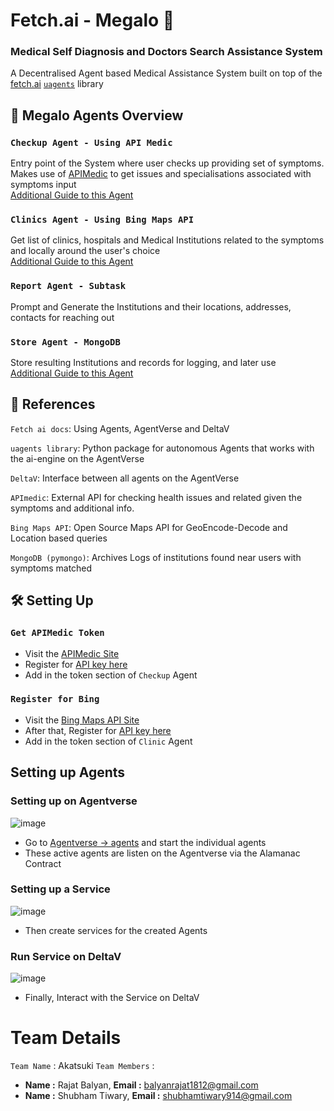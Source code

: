 
# Fetch.ai - Megalo  📣
### Medical **Self Diagnosis** and **Doctors Search** Assistance System 


A Decentralised Agent based Medical Assistance System built on top of the [fetch.ai](https://fetch.ai/)  [`uagents`](https://pypi.org/project/uagents/) library



## 🤖 Megalo Agents Overview

### `Checkup Agent - Using API Medic`    
Entry point of the System where user checks up providing set of symptoms. 
Makes use of [APIMedic](https://apimedic.com/) to get issues
and specialisations associated with symptoms input <br />
[Additional Guide to this Agent](https://github.com/ShubhamTiwary914/uAgents/blob/main/integrations/megalo-apimedic-mongo/src/agents/checkup/README.md)


### `Clinics Agent - Using Bing Maps API`    
Get list of clinics, hospitals and Medical Institutions related to the symptoms and locally around the user's choice <br />
[Additional Guide to this Agent](https://github.com/ShubhamTiwary914/uAgents/blob/main/integrations/megalo-apimedic-mongo/src/agents/store/README.md)


### `Report Agent - Subtask`    
Prompt and Generate the Institutions and their locations, addresses, contacts for reaching out


### `Store Agent - MongoDB`    
Store resulting Institutions and records for logging, and later use <br />
[Additional Guide to this Agent](https://github.com/ShubhamTiwary914/uAgents/blob/main/integrations/megalo-apimedic-mongo/src/agents/store/README.md)






## 🔗 References


`Fetch ai docs`: Using Agents, AgentVerse and DeltaV

`uagents library`: Python package for autonomous Agents that works with the ai-engine on the AgentVerse

`DeltaV`: Interface between all agents on the AgentVerse

`APImedic`: External API for checking health issues and related given the symptoms and additional info.

`Bing Maps API`: Open Source Maps API for GeoEncode-Decode and Location based queries

`MongoDB (pymongo)`: Archives Logs of institutions found near users with symptoms matched





## 🛠️  Setting Up

### `Get APIMedic Token`    
- Visit the [APIMedic Site](https://apimedic.com/apikeys)
- Register for [API key here](https://apimedic.com/apikeys)
- Add in the token section of `Checkup` Agent


### `Register for Bing`    
- Visit the [Bing Maps API Site](https://www.microsoft.com/en-us/maps/bing-maps/choose-your-bing-maps-api)
- After that, Register for [API key here](https://www.bingmapsportal.com/Application)
- Add in the token section of `Clinic` Agent




## Setting up Agents 
### Setting up on Agentverse
![image](https://github.com/ShubhamTiwary914/uAgents/assets/67773966/271ea199-752a-4372-9f5c-f8d59466e975)

- Go to [Agentverse -> agents](https://agentverse.ai/agents) and start the individual agents
- These active agents are listen on the Agentverse via the Alamanac Contract


### Setting up a Service
![image](https://github.com/ShubhamTiwary914/uAgents/assets/67773966/7f70d3c2-984d-4928-b96a-eb4552c97e83)

- Then create services for the created Agents


### Run Service on DeltaV

![image](https://github.com/ShubhamTiwary914/uAgents/assets/67773966/ba4a99f2-79b5-4b3c-baf3-755d6608cfc2)

- Finally, Interact with the Service on DeltaV



# Team Details

`Team Name` : Akatsuki
`Team Members` :
- **Name :** Rajat Balyan, **Email :** balyanrajat1812@gmail.com
- **Name :** Shubham Tiwary, **Email :** shubhamtiwary914@gmail.com


